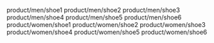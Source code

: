 product/men/shoe1
product/men/shoe2
product/men/shoe3
product/men/shoe4
product/men/shoe5
product/men/shoe6
product/women/shoe1
product/women/shoe2
product/women/shoe3
product/women/shoe4
product/women/shoe5
product/women/shoe6
